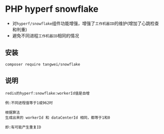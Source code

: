 # PHP hyperf snowflake


- 对`hyperf/snowflake`组件功能增强，增强了`工作机器ID`的维护(增加了心跳检查和判重)
- 避免不同进程`工作机器ID`相同的情况

## 安装

```
composer require tangwei/snowflake
```

## 说明

```
redis的hyperf:snowflake:workerId值是自增

例:不同进程值等于1或962时

根据算法
生成出来的 workerId 和 dataCenterId 相同，都等于1和0

即:有可能产生重复ID
```

